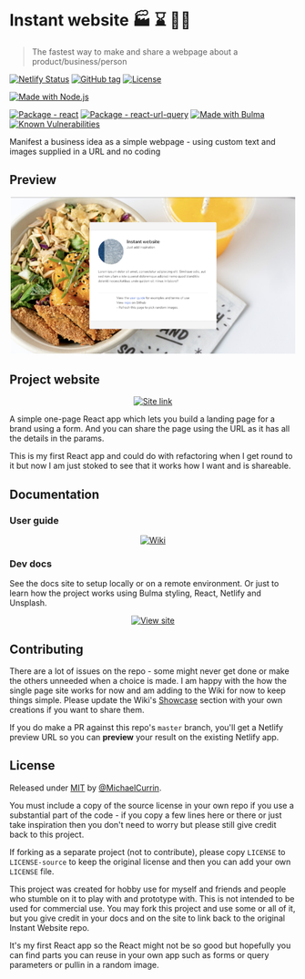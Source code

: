 # Instant website 🏭 ⌛ 🧙‍♂️
> The fastest way to make and share a webpage about a product/business/person

[![Netlify Status](https://api.netlify.com/api/v1/badges/8f1fc5a5-1b67-4d14-94c6-512c4eacdad7/deploy-status)](https://app.netlify.com/sites/instant-website/deploys)
[![GitHub tag](https://img.shields.io/github/tag/MichaelCurrin/instant-website.svg)](https://github.com/MichaelCurrin/instant-website/releases)
[![License](https://img.shields.io/badge/License-MIT-blue)](#license)

[![Made with Node.js](https://img.shields.io/badge/Node->=12-blue?logo=node.js&logoColor=white)](https://nodejs.org)

[![Package - react](https://img.shields.io/github/package-json/dependency-version/MichaelCurrin/instant-website/react?logo=react&logoColor=white)](https://www.npmjs.com/package/react)
[![Package - react-url-query](https://img.shields.io/github/package-json/dependency-version/MichaelCurrin/instant-website/react-url-query?logo=react&logoColor=white)](https://www.npmjs.com/package/react-url-query)
[![Made with Bulma](https://img.shields.io/badge/Made_with-Bulma-blue.svg)](https://bulma.io/)
[![Known Vulnerabilities](https://snyk.io/test/github/MichaelCurrin/instant-website/badge.svg?targetFile=package.json)](https://snyk.io/test/github/MichaelCurrin/instant-website?targetFile=package.json)


Manifest a business idea as a simple webpage - using custom text and images supplied in a URL and no coding

## Preview

<div align="center">
    <a href="https://instant-website.netlify.app/">
        <img src=sample.png alt="Sample screenshot" title="Sample screenshot" width="500" />
    </a>
</div>


## Project website

<div align="center">

[![Site link](https://img.shields.io/badge/web_app-Instant_Website-2ea44f?style=for-the-badge)](https://instant-website.netlify.app/)

</div>

A simple one-page React app which lets you build a landing page for a brand using a form. And you can share the page using the URL as it has all the details in the params.

This is my first React app and could do with refactoring when I get round to it but now I am just stoked to see that it works how I want and is shareable.


## Documentation

### User guide

<div align="center">

[![Wiki](https://img.shields.io/badge/User_guide-Wiki-blue?style=for-the-badge)](https://github.com/MichaelCurrin/instant-website/wiki)

</div>

### Dev docs

See the docs site to setup locally or on a remote environment. Or just to learn how the project works using Bulma styling, React, Netlify and Unsplash.

<div align="center">

[![View site](https://img.shields.io/badge/View-Online_docs-blue?style=for-the-badge)](https://MichaelCurrin.github.io/instant-website/)

</div>


## Contributing

There are a lot of issues on the repo - some might never get done or make the others unneeded when a choice is made. I am happy with the how the single page site works for now and am adding to the Wiki for now to keep things simple. Please update the Wiki's [Showcase](https://github.com/MichaelCurrin/instant-website/wiki/Showcase) section with your own creations if you want to share them.

If you do make a PR against this repo's `master` branch, you'll get a Netlify preview URL so you can **preview** your result on the existing Netlify app.


## License

Released under [MIT](/LICENSE) by [@MichaelCurrin](https://github.com/MichaelCurrin).

You must include a copy of the source license in your own repo if you use a substantial part of the code - if you copy a few lines here or there or just take inspiration then you don't need to worry but please still give credit back to this project.

If forking as a separate project (not to contribute), please copy `LICENSE` to `LICENSE-source` to keep the original license and then you can add your own `LICENSE` file.

This project was created for hobby use for myself and friends and people who stumble on it to play with and prototype with. This is not intended to be used for commercial use. You may fork this project and use some or all of it, but you give credit in your docs and on the site to link back to the original Instant Website repo.

It's my first React app so the React might not be so good but hopefully you can find parts you can reuse in your own app such as forms or query parameters or pullin in a random image.
